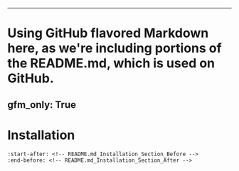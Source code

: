 -------
# Using GitHub flavored Markdown here, as we're including portions of the README.md, which is used on GitHub.
gfm_only: True
-------

# Installation

```{include} ../../README.md
:start-after: <!-- README.md_Installation_Section_Before -->
:end-before: <!-- README.md_Installation_Section_After -->
```
